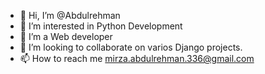 - 👋 Hi, I’m @Abdulrehman
- 👀 I’m interested in Python Development
- 🌱 I’m a Web developer 
- 💞️ I’m looking to collaborate on varios Django projects.
- 📫 How to reach me mirza.abdulrehman.336@gmail.com 

<!---
Abdulrehman-PIAIC80387/Abdulrehman-PIAIC80387 is a ✨ special ✨ repository because its `README.md` (this file) appears on your GitHub profile.
You can click the Preview link to take a look at your changes.
--->
